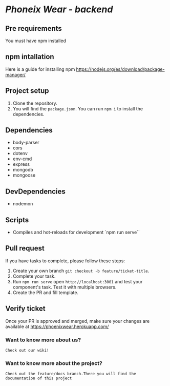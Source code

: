 # ***Phoneix Wear - backend***

## Pre requirements
You must have npm installed

## npm intallation
Here is a guide for installing npm
https://nodejs.org/es/download/package-manager/

## Project setup
1. Clone the repository.
2. You will find the `package.json`. You can run `npm i` to install the dependencies.

## Dependencies

* body-parser
* cors
* dotenv
* env-cmd
* express
* mongodb
* mongoose

## DevDependencies

* nodemon

## Scripts

* Compiles and hot-reloads for development `npm run serve``

## Pull request

If you have tasks to complete, please follow these steps:

1. Create your own branch `git checkout -b feature/ticket-title`.
2. Complete your task.
3. Run `npm run serve` open `http://localhost:3001` and test your component's task. Test it with multiple browsers.
4. Create the PR and fill template.

## Verify ticket

Once your PR is approved and merged, make sure your changes are available at https://phoenixwear.herokuapp.com/

### Want to know more about us?
```
Check out our wiki!
```
### Want to know more about the project?
```
Check out the feature/docs branch.There you will find the documentation of this project
```
